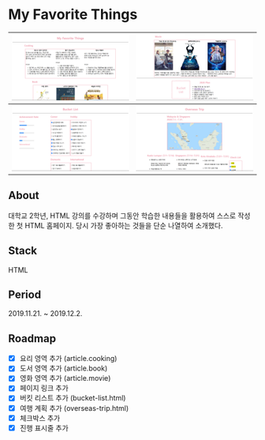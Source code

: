 # My Favorite Things
|<img src="assets/images/index-top.png" alt="index top" />|<img src="assets/images/index-bottom.png" alt="index bottom" />
|:-:|:-:|
|<img src="assets/images/bucket-list.png" alt="bucket list" />|<img src="assets/images/overseas-trip.png" alt="overseas trip" />|

## About
대학교 2학년, HTML 강의를 수강하며 그동안 학습한 내용들을 활용하여 스스로 작성한 첫 HTML 홈페이지. 당시 가장 좋아하는 것들을 단순 나열하여 소개했다.

## Stack
HTML

## Period
2019.11.21. ~ 2019.12.2.

## Roadmap
- [X] 요리 영역 추가 (article.cooking)
- [X] 도서 영역 추가 (article.book)
- [X] 영화 영역 추가 (article.movie)
- [X] 페이지 링크 추가
- [X] 버킷 리스트 추가 (bucket-list.html)
- [X] 여행 계획 추가 (overseas-trip.html)
- [X] 체크박스 추가
- [X] 진행 표시줄 추가
